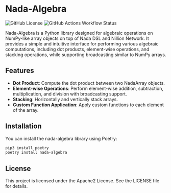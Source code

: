 # Nada-Algebra

![GitHub License](https://img.shields.io/github/license/NillionNetwork/nada-algebra?style=for-the-badge)
![GitHub Actions Workflow Status](https://img.shields.io/github/actions/workflow/status/NillionNetwork/nada-algebra/test?style=for-the-badge)


Nada-Algebra is a Python library designed for algebraic operations on NumPy-like array objects on top of Nada DSL and Nillion Network. It provides a simple and intuitive interface for performing various algebraic computations, including dot products, element-wise operations, and stacking operations, while supporting broadcasting similar to NumPy arrays.

## Features

- **Dot Product**: Compute the dot product between two NadaArray objects.
- **Element-wise Operations**: Perform element-wise addition, subtraction, multiplication, and division with broadcasting support.
- **Stacking**: Horizontally and vertically stack arrays.
- **Custom Function Application**: Apply custom functions to each element of the array.

## Installation

You can install the nada-algebra library using Poetry:

```bash
pip3 install poetry
poetry install nada-algebra
```

## License

This project is licensed under the Apache2 License. See the LICENSE file for details.